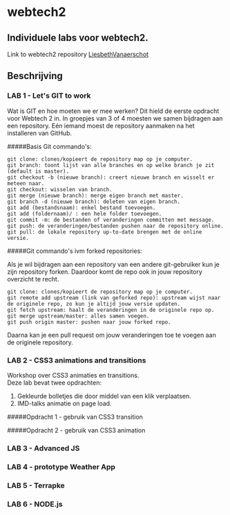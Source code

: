 webtech2
========

## Individuele labs voor webtech2.

Link to webtech2 repository [LiesbethVanaerschot](https://github.com/LiesbethVanaerschot/webtech2.git)

## Beschrijving

### LAB 1 - Let's GIT to work

Wat is GIT en hoe moeten we er mee werken? Dit hield de eerste opdracht voor Webtech 2 in. In groepjes van 3 of 4 moesten we samen bijdragen aan een repository. Eén iemand moest de repository aanmaken na het installeren van GitHub. 

#####Basis Git commando's:
```
git clone: clones/kopieert de repository map op je computer.
git branch: toont lijst van alle branches en op welke branch je zit (default is master).
git checkout -b (nieuwe branch): creert nieuwe branch en wisselt er meteen naar.
git checkout: wisselen van branch.
git merge (nieuwe branch): merge eigen branch met master.
git branch -d (nieuwe branch): deleten van eigen branch.
git add (bestandsnaam): enkel bestand toevoegen.
git add (foldernaam)/ : een hele folder toevoegen.
git commit -m: de bestanden of veranderingen committen met message.
git push: de veranderingen/bestanden pushen naar de repository online.
git pull: de lokale repository up-to-date brengen met de online versie.
```

#####Git commando's ivm forked repositories:

Als je wil bijdragen aan een repository van een andere git-gebruiker kun je zijn repository forken. Daardoor komt de repo ook in jouw repository overzicht te recht.
```
git clone: clones/kopieert de repository map op je computer.
git remote add upstream (link van geforked repo): upstream wijst naar de originele repo, zo kun je altijd jouw versie updaten.
git fetch upstream: haalt de veranderingen in de originele repo op.
git merge upstream/master: alles samen voegen.
git push origin master: pushen naar jouw forked repo.
```
Daarna kan je een pull request om jouw veranderingen toe te voegen aan de originele repository.

### LAB 2 - CSS3 animations and transitions

Workshop over CSS3 animaties en transitions.</br>
Deze lab bevat twee opdrachten:

1. Gekleurde bolletjes die door middel van een klik verplaatsen.
2. IMD-talks animatie on page load.

#####Opdracht 1 - gebruik van CSS3 transition


#####Opdracht 2 - gebruik van CSS3 animation

### LAB 3 - Advanced JS

### LAB 4 - prototype Weather App

### LAB 5 - Terrapke

### LAB 6 - NODE.js